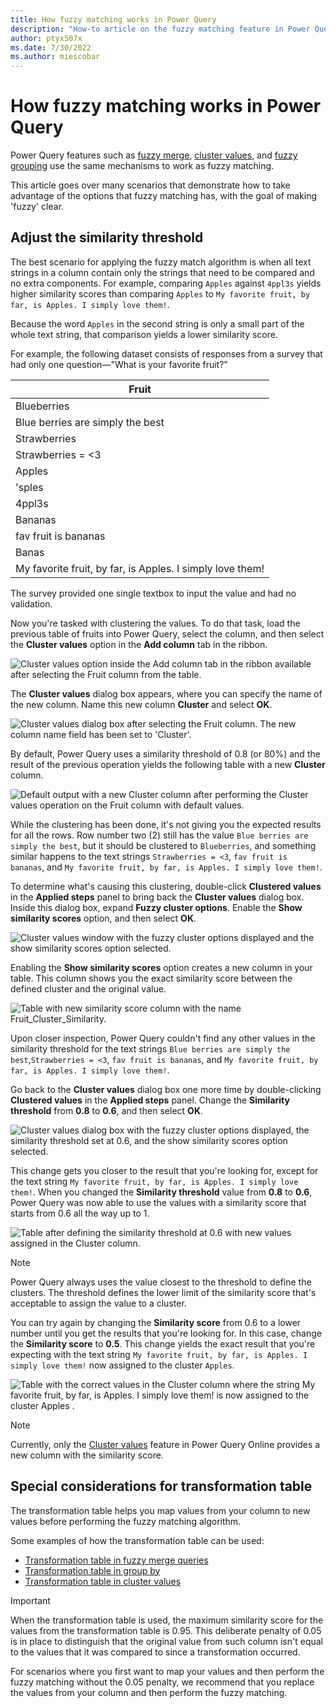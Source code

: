```yaml
---
title: How fuzzy matching works in Power Query
description: "How-to article on the fuzzy matching feature in Power Query and how to better take advantage of it."
author: ptyx507x
ms.date: 7/30/2022
ms.author: miescobar
---
```


# How fuzzy matching works in Power Query

Power Query features such as [fuzzy merge](merge-queries-fuzzy-match.md), [cluster values](cluster-values.md), and [fuzzy grouping](group-by.md#fuzzy-grouping) use the same mechanisms to work as fuzzy matching.

This article goes over many scenarios that demonstrate how to take advantage of the options that fuzzy matching has, with the goal of making 'fuzzy' clear.

## Adjust the similarity threshold

The best scenario for applying the fuzzy match algorithm is when all text strings in a column contain only the strings that need to be compared and no extra components. For example, comparing `Apples` against `4ppl3s` yields higher similarity scores than comparing `Apples` to `My favorite fruit, by far, is Apples. I simply love them!`.

Because the word `Apples` in the second string is only a small part of the whole text string, that comparison yields a lower similarity score.

For example, the following dataset consists of responses from a survey that had only one question&mdash;"What is your favorite fruit?"

|Fruit|
|-----|
|Blueberries|
|Blue berries are simply the best|
|Strawberries|
|Strawberries = <3|
|Apples|
|'sples|
|4ppl3s|
|Bananas|
|fav fruit is bananas|
|Banas|
|My favorite fruit, by far, is Apples. I simply love them!|

The survey provided one single textbox to input the value and had no validation.

Now you're tasked with clustering the values. To do that task, load the previous table of fruits into Power Query, select the column, and then select the **Cluster values** option in the **Add column** tab in the ribbon.

![Cluster values option inside the Add column tab in the ribbon available after selecting the Fruit column from the table.](images/me-make-fuzzy-clear-cluster-values-icon.png)

The **Cluster values** dialog box appears, where you can specify the name of the new column. Name this new column **Cluster** and select **OK**.

![Cluster values dialog box after selecting the Fruit column. The new column name field has been set to 'Cluster'.](images/me-make-fuzzy-clear-cluster-values-default-window.png)

By default, Power Query uses a similarity threshold of 0.8 (or 80%) and the result of the previous operation yields the following table with a new **Cluster** column.

![Default output with a new Cluster column after performing the Cluster values operation on the Fruit column with default values.](images/me-make-fuzzy-clear-cluster-values-default-output.png)

While the clustering has been done, it's not giving you the expected results for all the rows. Row number two (2) still has the value `Blue berries are simply the best`, but it should be clustered to `Blueberries`, and something similar happens to the text strings `Strawberries = <3`, `fav fruit is bananas`, and `My favorite fruit, by far, is Apples. I simply love them!`.

To determine what's causing this clustering, double-click **Clustered values** in the **Applied steps** panel to bring back the **Cluster values** dialog box. Inside this dialog box, expand **Fuzzy cluster options**. Enable the **Show similarity scores** option, and then select **OK**.

![Cluster values window with the fuzzy cluster options displayed and the show similarity scores option selected.](images/me-make-fuzzy-clear-cluster-values-window-with-show-similarity-score.png)

Enabling the **Show similarity scores** option creates a new column in your table. This column shows you the exact similarity score between the defined cluster and the original value.

![Table with new similarity score column with the name Fruit_Cluster_Similarity.](images/me-make-fuzzy-clear-cluster-values-with-show-similarity-score.png)

Upon closer inspection, Power Query couldn't find any other values in the similarity threshold for the text strings `Blue berries are simply the best`,`Strawberries = <3`, `fav fruit is bananas`, and `My favorite fruit, by far, is Apples. I simply love them!`.

Go back to the **Cluster values** dialog box one more time by double-clicking **Clustered values** in the **Applied steps** panel. Change the **Similarity threshold** from **0.8** to **0.6**, and then select **OK**.

![Cluster values dialog box with the fuzzy cluster options displayed, the similarity threshold set at 0.6, and the show similarity scores option selected.](images/me-make-fuzzy-clear-cluster-values-window-with-show-similarity-score-60.png)

This change gets you closer to the result that you're looking for, except for the text string `My favorite fruit, by far, is Apples. I simply love them!`. When you changed the **Similarity threshold** value from **0.8** to **0.6**, Power Query was now able to use the values with a similarity score that starts from 0.6 all the way up to 1.

![Table after defining the similarity threshold at 0.6 with new values assigned in the Cluster column.](images/me-make-fuzzy-clear-cluster-values-with-show-similarity-score-60.png)

>[!NOTE]
>Power Query always uses the value closest to the threshold to define the clusters. The threshold defines the lower limit of the similarity score that's acceptable to assign the value to a cluster.

You can try again by changing the **Similarity score** from 0.6 to a lower number until you get the results that you're looking for. In this case, change the **Similarity score** to **0.5**. This change yields the exact result that you're expecting with the text string `My favorite fruit, by far, is Apples. I simply love them!` now assigned to the cluster `Apples`.

![Table with the correct values in the Cluster column where the string `My favorite fruit, by far, is Apples. I simply love them!` is now assigned to the cluster `Apples` .](images/me-make-fuzzy-clear-cluster-values-with-show-similarity-score-50.png)

> [!NOTE]
> Currently, only the [Cluster values](cluster-values.md) feature in Power Query Online provides a new column with the similarity score.

## Special considerations for transformation table

The transformation table helps you map values from your column to new values before performing the fuzzy matching algorithm.

Some examples of how the transformation table can be used:

* [Transformation table in fuzzy merge queries](merge-queries-fuzzy-match.md#transformation-table)
* [Transformation table in group by](group-by.md#fuzzy-grouping)
* [Transformation table in cluster values](cluster-values.md#using-the-fuzzy-cluster-options)

>[!IMPORTANT]
>When the transformation table is used, the maximum similarity score for the values from the transformation table is 0.95. This deliberate penalty of 0.05 is in place to distinguish that the original value from such column isn't equal to the values that it was compared to since a transformation occurred.
>
>For scenarios where you first want to map your values and then perform the fuzzy matching without the 0.05 penalty, we recommend that you replace the values from your column and then perform the fuzzy matching.

